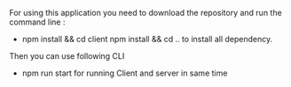 For using this application you need to download the
repository and run the command line : 
- npm install && cd client npm install && cd ..
to install all dependency.

Then you can use following CLI 
- npm run start 
for running Client and server in same time
